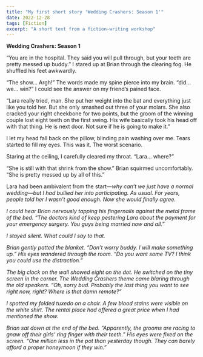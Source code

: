 ```yaml
---
title: "My first short story 'Wedding Crashers: Season 1'"
date: 2022-12-28
tags: [Fiction]
excerpt: "A short text from a fiction-writing workshop"
---
```


<b>Wedding Crashers: Season 1</b>

“You are in the hospital. They said you will pull through, but your teeth are pretty messed up buddy.”
I stared up at Brian through the clearing fog. He shuffled his feet awkwardly.

“The show… Argh!” The words made my spine pierce into my brain. “did… we… win?” I could see the answer on my friend’s pained face.

“Lara really tried, man. She put her weight into the bat and everything just like you told her. But she only smashed out three of your molars. She also cracked your right cheekbone for two points, but the groom of the winning couple lost eight teeth on the first swing. His wife basically took his head off with that thing. He is next door. Not sure if he is going to make it.”

I let my head fall back on the pillow, blinding pain washing over me. Tears started to fill my eyes. This was it. The worst scenario. 

Staring at the ceiling, I carefully cleared my throat. “Lara… where?”

“She is still with that shrink from the show.” Brian squirmed uncomfortably. “She is pretty messed up by all of this.” 

Lara had been ambivalent from the start—<i>why can’t we just have a normal wedding<i/>—but I had bullied her into participating. As usual. For years, people told her I wasn’t good enough. Now she would finally agree.

I could hear Brian nervously tapping his fingernails against the metal frame of the bed. “The doctors kind of keep pestering Lara about the payment for your emergency surgery. You guys being married now and all.”

I stayed silent. What could I say to that.

Brian gently patted the blanket. “Don’t worry buddy. I will make something up.” His eyes wandered through the room. “Do you want some TV? I think you could use the distraction.”

The big clock on the wall showed eight on the dot. He switched on the tiny screen in the corner. The Wedding Crashers theme came blaring through the old speakers. “Oh, sorry bud. Probably the last thing you want to see right now, right? Where is that damn remote?”

I spotted my folded tuxedo on a chair. A few blood stains were visible on the white shirt. The rental place had offered a great price when I had mentioned the show. 

Brian sat down at the end of the bed. “Apparently, the grooms are racing to gnaw off their girls’ ring finger with their teeth.” His eyes were fixed on the screen. “One million less in the pot than yesterday though. They can barely afford a proper honeymoon if they win.”
